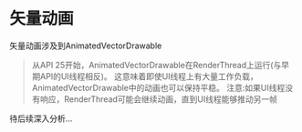 矢量动画
===
矢量动画涉及到AnimatedVectorDrawable

>从API 25开始，AnimatedVectorDrawable在RenderThread上运行(与早期API的UI线程相反)。
这意味着即使UI线程上有大量工作负载，AnimatedVectorDrawable中的动画也可以保持平稳。
注意:如果UI线程没有响应，RenderThread可能会继续动画，直到UI线程能够推动另一帧

待后续深入分析...